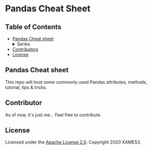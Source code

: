 # Pandas Cheat Sheet

## Table of Contents

- [Pandas Cheat sheet](#pandas-cheat-sheet)
        <details>
            <summary>Series</summary>
                <ul>
                    <li>[Basics](https://github.com/xames3/cheat_sheet/blob/master/pandas/series_1%20(basics).ipynb)</li>
                    <li>[Intermediate](https://github.com/xames3/cheat_sheet/blob/master/pandas/series_2%20(intermediate).ipynb)</li>
                    <li>[Not Really Advanced](https://github.com/xames3/cheat_sheet/blob/master/pandas/series_3%20(not%20really%20advanced).ipynb)</li>
                    <li>[Little Advanced](https://github.com/xames3/cheat_sheet/blob/master/pandas/series_4%20(little%20advanced).ipynb)</li>
                </ul>
        </details>
- [Contributors](#little-advanced)
- [License](#license)

## Pandas Cheat **sheet**
This repo will host some commonly used Pandas attributes, methods, tutorial, tips & tricks.

## Contributor
As of now, it's just me... Feel free to contribute.

## License
Licensed under the [Apache License 2.0](https://github.com/xames3/cheat_sheet/blob/master/LICENSE). Copyright 2020 XAMES3.
